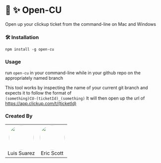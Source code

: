 # 📂 ✨ Open-CU
Open up your clickup ticket from the command-line on Mac and Windows

### 🛠️ Installation
`npm install -g open-cu`

### Usage
run `open-cu` in your command-line while in your github repo on the appropriately named branch

This tool works by inspecting the name of your current git branch and expects it to follow the format of  
`(something)CU-(ticketId)_(something)`
It will then open up the url of https://app.clickup.com/t/(ticketId)

### Created By
<table>
  <tr>
    <td align="center">
<div style="text-align:center;">
<a href="https://github.com/suarezluis"><img src="https://github.com/suarezluis.png" height="auto" width="80" style="border-radius:50%"></a><br/> Luis Suarez<br/>
  </td>
      <td align="center">
<a href="https://github.com/thunderducky"><img src="https://github.com/thunderducky.png" height="auto" width="80" style="border-radius:50%"><br/></a>Eric Scott
    </td>
  </tr>
</div>
